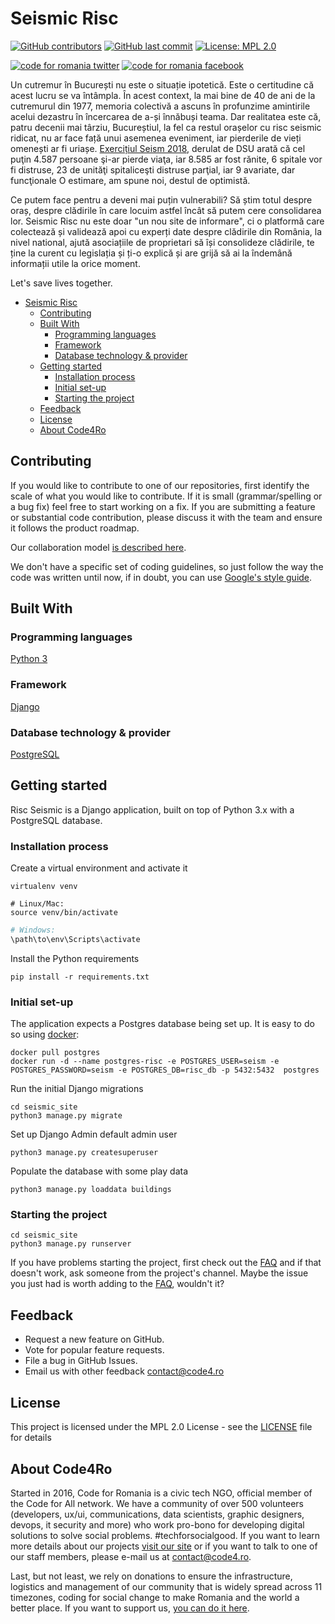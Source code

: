 # Seismic Risc

[![GitHub contributors](https://img.shields.io/github/contributors/code4romania/seismic-risc.svg?style=for-the-badge)](https://github.com/code4romania/seismic-risc/graphs/contributors) [![GitHub last commit](https://img.shields.io/github/last-commit/code4romania/seismic-risc.svg?style=for-the-badge)](https://github.com/code4romania/seismic-risc/commits/master) [![License: MPL 2.0](https://img.shields.io/badge/license-MPL%202.0-brightgreen.svg?style=for-the-badge)](https://opensource.org/licenses/MPL-2.0)

<!-- Please don't remove this: Grab your social icons from https://github.com/carlsednaoui/gitsocial -->

<!-- display the social media buttons in your README -->

[![code for romania twitter][1.1]][1]
[![code for romania facebook][2.1]][2]

<!-- links to social media icons -->
<!-- no need to change these -->

<!-- icons with padding -->

[1.1]: http://i.imgur.com/tXSoThF.png (twitter icon with padding)
[2.1]: http://i.imgur.com/P3YfQoD.png (facebook icon with padding)

[1]: https://twitter.com/Code4Romania
[2]: https://www.facebook.com/code4romania/

<!-- Please don't remove this: Grab your social icons from https://github.com/carlsednaoui/gitsocial -->

Un cutremur în București nu este o situație ipotetică. Este o certitudine că acest lucru se va întâmpla. În acest context, la mai bine de 40 de ani de la cutremurul din 1977, memoria colectivă a ascuns în profunzime amintirile acelui dezastru în încercarea de a-și înnăbuși teama. Dar realitatea este că, patru decenii mai târziu, Bucureștiul, la fel ca restul orașelor cu risc seismic ridicat, nu ar face față unui asemenea eveniment, iar pierderile de vieți omenești ar fi uriașe. [Exercițiul Seism 2018](https://www.news.ro/social/exercitiul-seism-2018-cel-mai-recent-bilant-al-cutremurului-simulat-indica-peste-3-900-de-morti-peste-7-000-de-raniti-si-peste-2-300-de-persoane-disparute-1922405315222018102018579831), derulat de DSU arată că cel puţin 4.587 persoane şi-ar pierde viaţa, iar 8.585 ar fost rănite, 6 spitale vor fi distruse, 23 de unităţi spitaliceşti distruse parţial, iar 9 avariate, dar funcţionale O estimare, am spune noi, destul de optimistă.

Ce putem face pentru a deveni mai puțin vulnerabili? Să știm totul despre oraș, despre clădirile în care locuim astfel încât să putem cere consolidarea lor. Seismic Risc nu este doar "un nou site de informare", ci o platformă care colectează și validează apoi cu experți date despre clădirile din România, la nivel national, ajută asociațiile de proprietari să își consolideze clădirile, te ține la curent cu legislația și ți-o explică și are grijă să ai la îndemână informații utile la orice moment.

Let's save lives together.

- [Seismic Risc](#seismic-risc)
  - [Contributing](#contributing)
  - [Built With](#built-with)
    - [Programming languages](#programming-languages)
    - [Framework](#framework)
    - [Database technology & provider](#database-technology--provider)
  - [Getting started](#getting-started)
    - [Installation process](#installation-process)
    - [Initial set-up](#initial-set-up)
    - [Starting the project](#starting-the-project)
  - [Feedback](#feedback)
  - [License](#license)
  - [About Code4Ro](#about-code4ro)

## Contributing

If you would like to contribute to one of our repositories, first identify the scale of what you would like to contribute. If it is small (grammar/spelling or a bug fix) feel free to start working on a fix. If you are submitting a feature or substantial code contribution, please discuss it with the team and ensure it follows the product roadmap.

Our collaboration model [is described here](.github/CONTRIBUTING.MD).

We don't have a specific set of coding guidelines, so just follow the way the code was written until now, if in doubt, you can use [Google's style guide](http://google.github.io/styleguide/pyguide.html).

## Built With

### Programming languages

[Python 3](https://www.python.org)

### Framework

[Django](https://www.djangoproject.com)

### Database technology & provider

[PostgreSQL](https://www.postgresql.org)

## Getting started

Risc Seismic is a Django application, built on top of Python 3.x with a PostgreSQL database.

### Installation process

Create a virtual environment and activate it

```shell
virtualenv venv
```

```shell
# Linux/Mac:
source venv/bin/activate
```

```powershell
# Windows:
\path\to\env\Scripts\activate
```

Install the Python requirements

```shell
pip install -r requirements.txt
```

### Initial set-up

The application expects a Postgres database being set up. It is easy to do so using [docker](https://www.docker.com/products/developer-tools):

```shell
docker pull postgres
docker run -d --name postgres-risc -e POSTGRES_USER=seism -e POSTGRES_PASSWORD=seism -e POSTGRES_DB=risc_db -p 5432:5432  postgres
```

Run the initial Django migrations

```shell
cd seismic_site
python3 manage.py migrate
```

Set up Django Admin default admin user

```shell
python3 manage.py createsuperuser
```

Populate the database with some play data

```shell
python3 manage.py loaddata buildings
```

### Starting the project

```shell
cd seismic_site
python3 manage.py runserver
```

If you have problems starting the project, first check out the [FAQ](https://github.com/code4romania/seismic-risc/wiki/FAQ) and if that doesn't work, ask someone from the project's channel.
Maybe the issue you just had is worth adding to the [FAQ](https://github.com/code4romania/seismic-risc/wiki/FAQ), wouldn't it?

## Feedback

- Request a new feature on GitHub.
- Vote for popular feature requests.
- File a bug in GitHub Issues.
- Email us with other feedback contact@code4.ro

## License

This project is licensed under the MPL 2.0 License - see the [LICENSE](LICENSE) file for details

## About Code4Ro

Started in 2016, Code for Romania is a civic tech NGO, official member of the Code for All network. We have a community of over 500 volunteers (developers, ux/ui, communications, data scientists, graphic designers, devops, it security and more) who work pro-bono for developing digital solutions to solve social problems. #techforsocialgood. If you want to learn more details about our projects [visit our site](https://www.code4.ro/en/) or if you want to talk to one of our staff members, please e-mail us at contact@code4.ro.

Last, but not least, we rely on donations to ensure the infrastructure, logistics and management of our community that is widely spread across 11 timezones, coding for social change to make Romania and the world a better place. If you want to support us, [you can do it here](https://code4.ro/en/donate/).
